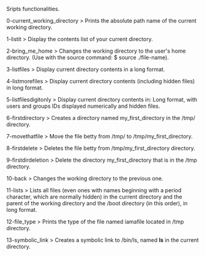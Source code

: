 Sripts functionalities.



0-current_working_directory > Prints the absolute path name of the current working directory.

1-listit > Display the contents list of your current directory.

2-bring_me_home > Changes the working directory to the user's home directory. (Use with the source command: $ source ./file-name).

3-listfiles > Display current directory contents in a long format.

4-listmorefiles > Display current directory contents (including hidden files) in long format.

5-listfilesdigitonly > Display current directory contents in: Long format, with users and groups IDs displayed numerically and
		       hidden files.

6-firstdirectory > Creates a directory named my_first_directory in the /tmp/ directory.

7-movethatfile > Move the file betty from /tmp/ to /tmp/my_first_directory.

8-firstdelete > Deletes the file betty from /tmp/my_first_directory directory.

9-firstdirdeletion > Delete the directory my_first_directory that is in the /tmp directory.

10-back > Changes the working directory to the previous one.

11-lists >  Lists all files (even ones with names beginning with a period character, which are normally hidden) in the current
	    directory and the parent of the working directory and the /boot directory (in this order), in long format.

12-file_type > Prints the type of the file named iamafile located in /tmp directory.

13-symbolic_link > Creates a symbolic link to /bin/ls, named __ls__ in the current directory.